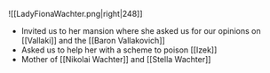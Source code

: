 ![[LadyFionaWachter.png|right|248]]
- Invited us to her mansion where she asked us for our opinions on [[Vallaki]] and the [[Baron Vallakovich]]
- Asked us to help her with a scheme to poison [[Izek]]
- Mother of [[Nikolai Wachter]] and [[Stella Wachter]]